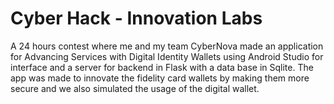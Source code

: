 # Cyber Hack - Innovation Labs

A 24 hours contest where me and my team CyberNova made an application for Advancing Services with Digital Identity Wallets using Android Studio for interface and a server for backend in Flask with a data base in Sqlite.
The app was made to innovate the fidelity card wallets by making them more secure and we also simulated the usage of the digital wallet.

